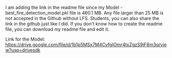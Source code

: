 I am adding the link in the readme file since my Model - best_fire_detection_model.pkl file is 460.1 MB. Any file larger than 25 MB is not accepted in the Github without LFS. Students, you can also share the link in the github just like I did. If you don't know how to create the readme file, you can download my readme file and edit it.

Link for the Model:
https://drive.google.com/file/d/1b1p5MSx7M4CvfgIOmr4txZgzS9jF8m3q/view?usp=drivesdk
